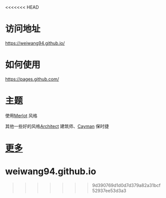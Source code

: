 <<<<<<< HEAD
# 访问地址

https://weiwang94.github.io/


# 如何使用

https://pages.github.com/

# 主题

使用[Merlot](https://pages-themes.github.io/merlot/) 风格

其他一些好的风格[Architect](https://pages-themes.github.io/architect/) 建筑师、[Cayman](https://pages-themes.github.io/cayman/) 保时捷



[更多](https://pages.github.com/themes/)
=======
# weiwang94.github.io
>>>>>>> 9d390769d1d0d7d379a82a31bcf52937ee53d3a3
